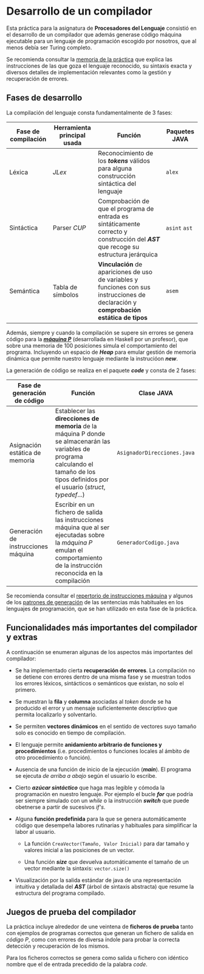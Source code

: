 # Desarrollo de un compilador

Esta práctica para la asignatura de **Procesadores del Lenguaje** consistió en el desarrollo de un compilador que además generase código máquina ejecutable para un lenguaje de programación escogido por nosotros, que al menos debía ser Turing completo.

Se recomienda consultar la [memoria de la práctica]() que explica las instrucciones de las que goza el lenguaje reconocido, su sintaxis exacta y diversos detalles de implementación relevantes como la gestión y recuperación de errores.

## Fases de desarrollo

La compilación del lenguaje consta fundamentalmente de 3 fases:

| Fase de compilación | Herramienta principal usada | Función | Paquetes JAVA|
|--|--|--|--|
| Léxica | *JLex* |Reconocimiento de los ***tokens*** válidos para alguna construcción sintáctica del lenguaje | `alex`|
| Sintáctica | Parser *CUP* | Comprobación de que el programa de entrada es sintáticamente correcto y construcción del ***AST*** que recoge su estructura jerárquica | `asint` `ast` |
| Semántica | Tabla de símbolos| **Vinculación** de apariciones de uso de variables y funciones con sus instrucciones de declaración y **comprobación estática de tipos** | `asem` |


Además, siempre y cuando la compilación se supere sin errores se genera código para la [***máquina P***]() (desarrollada en Haskell por un profesor), que sobre una memoria de 100 posiciones simula el comportamiento del programa. Incluyendo un espacio de ***Heap*** para emular gestión de memoria dinámica que permite nuestro lenguaje mediante la instrucióon ***new***.

La generación de código se realiza en el paquete ***code*** y consta de 2 fases:

| Fase de generación de código | Función | Clase JAVA
|--|--|--|
| Asignación estática de memoria | Establecer las **direcciones de memoria** de la máquina P donde se almacenarán las variables de programa calculando el tamaño de los tipos definidos por el usuario (*struct*, *typedef*...)  | `AsignadorDirecciones.java`
| Generación de instrucciones máquina | Escribir en un fichero de salida las instrucciones máquina que al ser ejecutadas sobre la *máquina P* emulan el comportamiento de la instrucción reconocida en la compilación  | `GeneradorCodigo.java` |

Se recomienda consultar el [repertorio de instrucciones máquina]() y algunos de los [patrones de generación]() de las sentencias más habituales en los lenguajes de programación, que se han utilizado en esta fase de la práctica.

## Funcionalidades más importantes del compilador y extras
A continuación se enumeran algunas de los aspectos más importantes del compilador:

- Se ha implementado cierta **recuperación de errores**. La compilación no se detiene con errores dentro de una misma fase y se muestran todos los errores léxicos, sintácticos o semánticos que existan, no solo el primero.

- Se muestran la **fila** y **columna** asociadas al *token* donde se ha producido el error y un mensaje suficientemente descriptivo que permita localizarlo y solventarlo.

- Se permiten **vectores dinámicos** en el sentido de vectores suyo tamaño solo es conocido en tiempo de compilación.

- El lenguaje permite **anidamiento arbitrario de funciones y procedimientos** (i.e. procedimientos o funciones locales al ámbito de otro procedimiento o función).

- Ausencia de una función de inicio de la ejecución (***main***). El programa se ejecuta *de arriba a abajo* según el usuario lo escribe.

- Cierto ***azúcar sintáctico*** que haga mas legible y cómoda la programación en nuestro lenguaje. Por ejemplo el bucle ***for*** que podría ser siempre simulado con un *while* o la instrucción ***switch*** que puede obetnerse a partir de sucesivos *if's*.

- Alguna **función predefinida** para la que se genera automáticamente código que desempeña labores rutinarias y habituales para simplificar la labor al usuario. 
	- La función `CreaVector(Tamaño, Valor Inicial)` para dar tamaño y valores inicial a las posiciones de un vector.
	
	- Una función ***size*** que devuelva automáticamente el tamaño de un vector mediante la sintaxis: `vector.size()`
	
- Visualización por la salida estándar de java de una representación intuitiva y detallada del ***AST*** (árbol de sintaxis abstracta) que resume la estructura del programa compilado.

## Juegos de prueba del compilador

La práctica incluye alrededor de une veintena de **ficheros de prueba** tanto con ejemplos de programas correctos que generan un fichero de salida en *código P*, como con errores de diversa índole para probar la correcta detección y recuperación de los mismos.

Para los ficheros correctos se genera como salida u fichero con idéntico nombre que el de entrada precedido de la palabra *code*.
